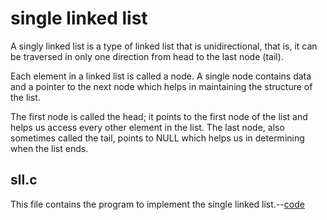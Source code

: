 <h1>single linked list</h1>
A singly linked list is a type of linked list that is unidirectional, that is, it can be traversed in only one direction from head to the last node (tail).

Each element in a linked list is called a node. A single node contains data and a pointer to the next node which helps in maintaining the structure of the list.

The first node is called the head; it points to the first node of the list and helps us access every other element in the list. The last node, also sometimes called the tail, points to NULL which helps us in determining when the list ends.

<h2>sll.c</h2>
This file contains the program to implement the single linked list.--<a href="https://github.com/vsiddeswari/ADVANCED_C/sll/sll.c">code</a> 
